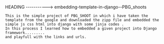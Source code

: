 HEADING -----------> embedding-template-in-django--PBG_shoots

    This is the simple project of PBG_SHOOT in which i have taken the template from the google and downloaded the zipp file and embedded the simple js css html into django with some jinja codes .
    In this process I learned how to embedded a given project into Django framework.........
    and playfull with the links and urls.
